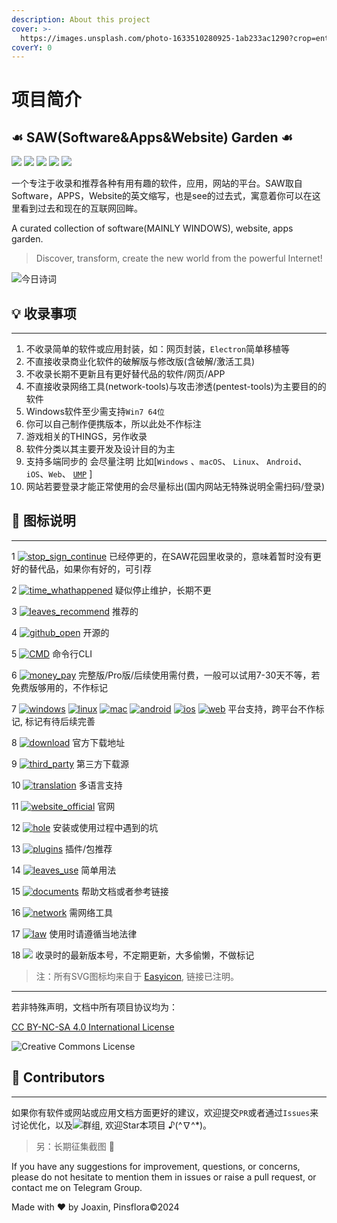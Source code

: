 ```yaml
---
description: About this project
cover: >-
  https://images.unsplash.com/photo-1633510280925-1ab233ac1290?crop=entropy&cs=srgb&fm=jpg&ixid=MnwxOTcwMjR8MHwxfHJhbmRvbXx8fHx8fHx8fDE2MzQ1MjUzNjE&ixlib=rb-1.2.1&q=85
coverY: 0
---
```


# 项目简介

## ☙ SAW(Software&Apps&Website) Garden ☙

[![](https://img.shields.io/github/last-commit/joaxin/PinsfloraURLs.svg?style=flat-square\&color=FF9900)](./) [![](https://img.shields.io/github/repo-size/joaxin/PinsfloraURLs.svg?style=flat-square)](./) [![](https://img.shields.io/badge/license-MIT-blue.svg?style=flat-square)](./) [![](https://img.shields.io/badge/%E6%94%B6%E5%BD%95%E6%80%BB%E6%95%B0-%E7%BA%A62000-00ccbb.svg?style=flat-square)](./) [![](https://img.shields.io/badge/%E2%98%8E%EF%B8%8Fcontact-Telegram-ff55bb.svg?style=flat-square)](https://t.me/pinsflora)

一个专注于收录和推荐各种有用有趣的软件，应用，网站的平台。SAW取自Software，APPS，Website的英文缩写，也是see的过去式，寓意着你可以在这里看到过去和现在的互联网回眸。

A curated collection of software(MAINLY WINDOWS), website, apps garden.

> Discover, transform, create the new world from the powerful Internet!
>


![今日诗词](https://v2.jinrishici.com/one.svg)

## 💡 收录事项

***

1. 不收录简单的软件或应用封装，如：网页封装，`Electron`简单移植等
2. 不直接收录商业化软件的破解版与修改版(含破解/激活工具)
3. 不收录长期不更新且有更好替代品的软件/网页/APP
4. 不直接收录网络工具(network-tools)与攻击渗透(pentest-tools)为主要目的的软件
5. Windows软件至少需支持`Win7 64位`
6. 你可以自己制作便携版本，所以此处不作标注
7. 游戏相关的THINGS，另作收录
8. 软件分类以其主要开发及设计目的为主
9. 支持多端同步的 会尽量注明 比如\[`Windows` 、`macOS`、 `Linux`、 `Android`、`iOS`、`Web`、 [`UMP`](https://www.microsoft.com/en-us/store/apps/windows) ]
10. 网站若要登录才能正常使用的会尽量标出(国内网站无特殊说明全需扫码/登录)

## 📃 图标说明

***

1 [![stop_sign_continue](https://gitbook07.oss-cn-hangzhou.aliyuncs.com/stop_sign_continue_Q.svg)](https://www.easyicon.net/language.en/1236272-stop_icon.html) 已经停更的，在SAW花园里收录的，意味着暂时没有更好的替代品，如果你有好的，可引荐

2 [![time_whathappened](https://gitbook07.oss-cn-hangzhou.aliyuncs.com/time_whathappened.svg)](https://www.easyicon.net/language.en/1215615-time_icon.html) 疑似停止维护，长期不更

3 [![leaves_recommend](https://gitbook07.oss-cn-hangzhou.aliyuncs.com/leaves_rec.svg)](https://www.easyicon.net/language.en/1219185-leaves_icon.html) 推荐的

4 [![github_open](https://gitbook07.oss-cn-hangzhou.aliyuncs.com/github_open.svg)](https://www.easyicon.net/language.en/1230449-Github_icon.html) 开源的

5 [![CMD](https://gitbook07.oss-cn-hangzhou.aliyuncs.com/CMD.svg)](https://www.easyicon.net/language.en/1222586-terminal_icon.html) 命令行CLI

6 [![money_pay](https://gitbook07.oss-cn-hangzhou.aliyuncs.com/money_pay.svg)](https://www.easyicon.net/language.en/1227717-money_bag_icon.html) 完整版/Pro版/后续使用需付费，一般可以试用7-30天不等，若免费版够用的，不作标记

7 [![windows](https://gitbook07.oss-cn-hangzhou.aliyuncs.com/windows.svg)](https://www.easyicon.net/language.en/1210167-windows_icon.html) [![linux](https://gitbook07.oss-cn-hangzhou.aliyuncs.com/linux.svg)](https://www.easyicon.net/language.en/1212963-brand_brands_linux_logo_icon.html) [![mac](https://gitbook07.oss-cn-hangzhou.aliyuncs.com/mac.svg)](https://www.easyicon.net/language.en/1225715-imac_icon.html) [![android](https://gitbook07.oss-cn-hangzhou.aliyuncs.com/android.svg)](https://www.easyicon.net/language.en/1230947-android_icon.html) [![ios](https://gitbook07.oss-cn-hangzhou.aliyuncs.com/ios.svg)](https://www.easyicon.net/language.en/1212959-apple_brand_brands_ios_logo_icon.html) [![web](https://gitbook07.oss-cn-hangzhou.aliyuncs.com/browser.svg)](https://www.easyicon.net/language.en/1225421-page_web_icon.html) 平台支持，跨平台不作标记, 标记有待后续完善

8 [![download](https://gitbook07.oss-cn-hangzhou.aliyuncs.com/download.svg)](https://www.easyicon.net/language.en/1230169-download_icon.html) 官方下载地址

9 [![third_party](https://gitbook07.oss-cn-hangzhou.aliyuncs.com/third_party.svg)](https://www.easyicon.net/language.en/1192054-Download_icon.html) 第三方下载源

10 [![translation](https://gitbook07.oss-cn-hangzhou.aliyuncs.com/translation.svg)](https://www.easyicon.net/language.en/1222340-translate_icon.html) 多语言支持

11 [![website_official](https://gitbook07.oss-cn-hangzhou.aliyuncs.com/website_official.svg)](https://www.easyicon.net/language.en/1230659-website_icon.html) 官网

12 [![hole](https://gitbook07.oss-cn-hangzhou.aliyuncs.com/keng.svg)](https://www.easyicon.net/language.en/1230787-black_hole_icon.html) 安装或使用过程中遇到的坑

13 [![plugins](https://gitbook07.oss-cn-hangzhou.aliyuncs.com/plugins.svg)](https://www.easyicon.net/language.en/1192849-plugins_icon.html) 插件/包推荐

14 [![leaves_use](https://gitbook07.oss-cn-hangzhou.aliyuncs.com/leaves_use.svg)](https://www.easyicon.net/language.en/1218386-leaves_icon.html) 简单用法

15 [![documents](https://gitbook07.oss-cn-hangzhou.aliyuncs.com/documents.svg)](https://www.easyicon.net/language.en/1197228-documents_icon.html) 帮助文档或者参考链接

16 [![network](https://gitbook07.oss-cn-hangzhou.aliyuncs.com/network.svg)](https://www.easyicon.net/language.en/1234859-network_icon.html) 需网络工具

17 [![law](https://gitbook07.oss-cn-hangzhou.aliyuncs.com/zlaw.svg)](https://www.easyicon.net/language.en/1233351-law_icon.html) 使用时请遵循当地法律

18 [![](https://img.shields.io/badge/Version-0.0.0-ff55bb.svg)](./) 收录时的最新版本号，不定期更新，大多偷懒，不做标记

> 注：所有SVG图标均来自于 [Easyicon](https://www.easyicon.net), 链接已注明。

---

若非特殊声明，文档中所有项目协议均为：

[CC BY-NC-SA 4.0 International License](http://creativecommons.org/licenses/by-nc-sa/4.0/)

![Creative Commons License](https://i.creativecommons.org/l/by-nc-sa/4.0/88x31.png)

## 🔔 Contributors

***

如果你有软件或网站或应用文档方面更好的建议，欢迎提交`PR`或者通过`Issues`来讨论优化，以及[![](https://img.shields.io/badge/%E2%98%8E%EF%B8%8Fcontact-Telegram-ff55bb.svg?style=flat-square)](https://t.me/pinsflora)群组, 欢迎Star本项目 ♪(^∇^\*)。

> 另：长期征集截图 👻

If you have any suggestions for improvement, questions, or concerns, please do not hesitate to mention them in issues or raise a pull request, or contact me on Telegram Group.

Made with ❤ by Joaxin, Pinsflora©2024

